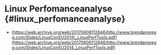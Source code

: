 # Linux Perfomanceanalyse {#linux_perfomanceanalyse}

* [https://web.archive.org/web/20170606112846/http://www.brendangregg.com/Slides/LinuxConEU2014\_LinuxPerfTools.pdf](https://web.archive.org/web/20170606112846/http://www.brendangregg.com/Slides/LinuxConEU2014_LinuxPerfTools.pdf)



